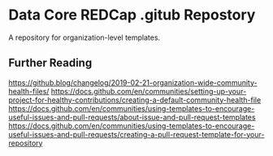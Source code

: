 # Data Core REDCap .gitub Repostory
A repository for organization-level templates.


## Further Reading
https://github.blog/changelog/2019-02-21-organization-wide-community-health-files/
https://docs.github.com/en/communities/setting-up-your-project-for-healthy-contributions/creating-a-default-community-health-file
https://docs.github.com/en/communities/using-templates-to-encourage-useful-issues-and-pull-requests/about-issue-and-pull-request-templates
https://docs.github.com/en/communities/using-templates-to-encourage-useful-issues-and-pull-requests/creating-a-pull-request-template-for-your-repository

